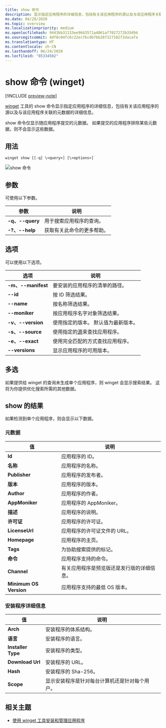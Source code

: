 ```yaml
---
title: show 命令
description: 显示指定应用程序的详细信息，包括有关该应用程序的源以及与该应用程序关联的元数据的详细信息。
ms.date: 04/28/2020
ms.topic: overview
ms.localizationpriority: medium
ms.openlocfilehash: 9443bb31133ee9643571a4861af7027272b35d94
ms.sourcegitcommit: 4df8c04fc6c22ec76cdb7bb26f327182f2dacafa
ms.translationtype: HT
ms.contentlocale: zh-CN
ms.lasthandoff: 06/24/2020
ms.locfileid: "85334502"
---
```

# <a name="show-command-winget"></a>show 命令 (winget)

[!INCLUDE [preview-note](../../includes/package-manager-preview.md)]

[winget](index.md) 工具的 show 命令显示指定应用程序的详细信息，包括有关该应用程序的源以及与该应用程序关联的元数据的详细信息。

show 命令仅显示随应用程序提交的元数据。 如果提交的应用程序排除某些元数据，则不会显示这些数据。

## <a name="usage"></a>用法

`winget show [[-q] \<query>] [\<options>]`

![show 命令](images\show.png)

## <a name="arguments"></a>参数

可使用以下参数。

| 参数  | 说明 |
|--------------|-------------|
| **-q、--query** |  用于搜索应用程序的查询。 |
| **-?、--help** |  获取有关此命令的更多帮助。 |

## <a name="options"></a>选项

可以使用以下选项。

| 选项  | 说明 |
|--------------|-------------|
| **-m、--manifest** | 要安装的应用程序的清单的路径。 |
| **--id**         |  按 ID 筛选结果。 |
| **--name**   |      按名称筛选结果。 |
| **--moniker**   |  按应用程序名字对象筛选结果。 |
| **-v、--version** |  使用指定的版本。 默认值为最新版本。 |
| **-s、--source** |   使用指定的[源](source.md)来查找应用程序。 |
| **-e、--exact**     | 使用完全匹配的方式查找应用程序。 |
| **--versions**    | 显示应用程序的可用版本。 |

## <a name="multiple-selections"></a>多选

如果提供给 winget 的查询未生成单个应用程序，则 winget 会显示搜索结果。 这将为你提供优化搜索所需的其他数据。

## <a name="results-of-show"></a>show 的结果

如果检测到单个应用程序，则会显示以下数据。

### <a name="metadata"></a>元数据

| 值  | 说明 |
|--------------|-------------|
| **Id**   | 应用程序的 ID。 |
| **名称**  | 应用程序的名称。 |
| **Publisher** | 应用程序的发布者。 |
| **版本** | 应用程序的版本。 |
| **Author**  | 应用程序的作者。 |
| **AppMoniker** | 应用程序的 AppMoniker。 |
| **描述** | 应用程序的说明。 |
| **许可证**  | 应用程序的许可证。 |
| **LicenseUrl** | 应用程序的许可证文件的 URL。 |
| **Homepage**  | 应用程序的主页。 |
| **Tags** | 为协助搜索提供的标记。  |
| **命令** | 应用程序支持的命令。 |
| **Channel**  | 有关应用程序是预览版还是发行版的详细信息。  |
| **Minimum OS Version** | 应用程序支持的最低 OS 版本。 |

### <a name="installer-details"></a>安装程序详细信息

| 值  | 说明 |
|--------------|-------------|
| **Arch**   | 安装程序的体系结构。 |
| **语言**  | 安装程序的语言。 |
| **Installer Type**  | 安装程序的类型。 |
| **Download Url** | 安装程序的 URL。 |
| **Hash** | 安装程序的 Sha-256。  |
| **Scope** | 显示安装程序是针对每台计算机还是针对每个用户。 |

## <a name="related-topics"></a>相关主题

* [使用 winget 工具安装和管理应用程序](index.md)
